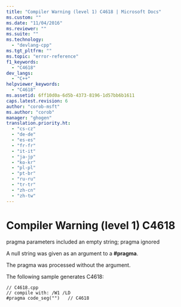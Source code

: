 ```yaml
---
title: "Compiler Warning (level 1) C4618 | Microsoft Docs"
ms.custom: ""
ms.date: "11/04/2016"
ms.reviewer: ""
ms.suite: ""
ms.technology: 
  - "devlang-cpp"
ms.tgt_pltfrm: ""
ms.topic: "error-reference"
f1_keywords: 
  - "C4618"
dev_langs: 
  - "C++"
helpviewer_keywords: 
  - "C4618"
ms.assetid: 6ff10d0a-6d5b-4373-8196-1d57bb6b1611
caps.latest.revision: 6
author: "corob-msft"
ms.author: "corob"
manager: "ghogen"
translation.priority.ht: 
  - "cs-cz"
  - "de-de"
  - "es-es"
  - "fr-fr"
  - "it-it"
  - "ja-jp"
  - "ko-kr"
  - "pl-pl"
  - "pt-br"
  - "ru-ru"
  - "tr-tr"
  - "zh-cn"
  - "zh-tw"
---
```

# Compiler Warning (level 1) C4618
pragma parameters included an empty string; pragma ignored  
  
 A null string was given as an argument to a **#pragma**.  
  
 The pragma was processed without the argument.  
  
 The following sample generates C4618:  
  
```  
// C4618.cpp  
// compile with: /W1 /LD  
#pragma code_seg("")   // C4618  
```